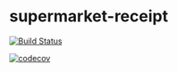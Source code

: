 # supermarket-receipt


[![Build Status](https://travis-ci.com/ed237/supermarket-receipt.svg?branch=master)](https://travis-ci.com/ed237/supermarket-receipt)


[![codecov](https://codecov.io/gh/ed237/supermarket-receipt/branch/master/graph/badge.svg)](https://codecov.io/gh/ed237/supermarket-receipt)

